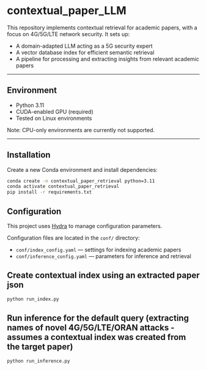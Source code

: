 # contextual_paper_LLM

This repository implements contextual retrieval for academic papers, with a focus on 4G/5G/LTE network security. It sets up:
- A domain-adapted LLM acting as a 5G security expert
- A vector database index for efficient semantic retrieval
- A pipeline for processing and extracting insights from relevant academic papers

---

## Environment

- Python 3.11
- CUDA-enabled GPU (required)
- Tested on Linux environments

Note: CPU-only environments are currently not supported.

---

## Installation

Create a new Conda environment and install dependencies:

```bash
conda create -n contextual_paper_retrieval python=3.11
conda activate contextual_paper_retrieval
pip install -r requirements.txt
```

## Configuration

This project uses [Hydra](https://hydra.cc/) to manage configuration parameters.

Configuration files are located in the `conf/` directory:

- `conf/index_config.yaml` — settings for indexing academic papers
- `conf/inference_config.yaml` — parameters for inference and retrieval

## Create contextual index using an extracted paper json

```bash
python run_index.py
```


## Run inference for the default query (extracting names of novel 4G/5G/LTE/ORAN attacks - assumes a contextual index was created from the target paper)

```bash
python run_inference.py
```